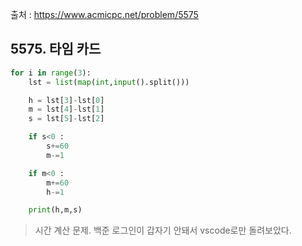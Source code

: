 출처 : <a href="https://www.acmicpc.net/">https://www.acmicpc.net/problem/5575</a>



## 5575. 타임 카드
```python
for i in range(3):
    lst = list(map(int,input().split()))

    h = lst[3]-lst[0]
    m = lst[4]-lst[1]
    s = lst[5]-lst[2]

    if s<0 :
        s+=60
        m-=1

    if m<0 :
        m+=60
        h-=1

    print(h,m,s)
```

> 시간 계산 문제. 백준 로그인이 갑자기 안돼서 vscode로만 돌려보았다.



